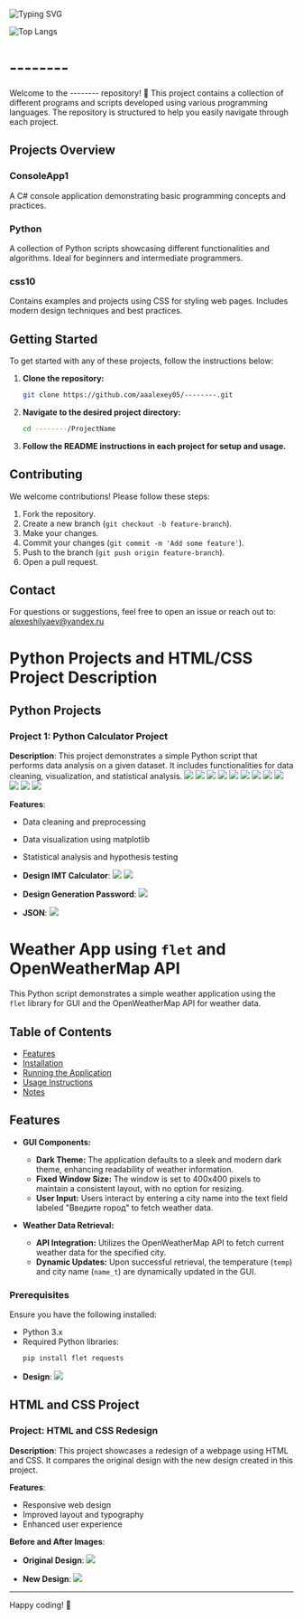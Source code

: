 ![Typing SVG](https://readme-typing-svg.herokuapp.com?color=%2336BCF7&lines=Welcome+to+my+git+page.)

![Top Langs](https://github-readme-stats.vercel.app/api/top-langs/?username=aaalexey05&layout=compact)

# --------

Welcome to the -------- repository! 🎉 This project contains a collection of different programs and scripts developed using various programming languages. The repository is structured to help you easily navigate through each project.

## Projects Overview

### ConsoleApp1
A C# console application demonstrating basic programming concepts and practices.

### Python
A collection of Python scripts showcasing different functionalities and algorithms. Ideal for beginners and intermediate programmers.

### css10
Contains examples and projects using CSS for styling web pages. Includes modern design techniques and best practices.

## Getting Started

To get started with any of these projects, follow the instructions below:

1. **Clone the repository:**
    ```bash
    git clone https://github.com/aaalexey05/--------.git
    ```
2. **Navigate to the desired project directory:**
    ```bash
    cd --------/ProjectName
    ```
3. **Follow the README instructions in each project for setup and usage.**

## Contributing

We welcome contributions! Please follow these steps:

1. Fork the repository.
2. Create a new branch (`git checkout -b feature-branch`).
3. Make your changes.
4. Commit your changes (`git commit -m 'Add some feature'`).
5. Push to the branch (`git push origin feature-branch`).
6. Open a pull request.

## Contact

For questions or suggestions, feel free to open an issue or reach out to: alexeshilyaev@yandex.ru

# Python Projects and HTML/CSS Project Description

## Python Projects

### Project 1: Python Calculator Project
**Description**: This project demonstrates a simple Python script that performs data analysis on a given dataset. It includes functionalities for data cleaning, visualization, and statistical analysis.
![](https://github.com/aaalexey05/--------/blob/main/file/image7.png)
![](https://github.com/aaalexey05/--------/blob/main/file/image8.png)
![](https://github.com/aaalexey05/--------/blob/main/file/image9.png)
![](https://github.com/aaalexey05/--------/blob/main/file/image10.png)
![](https://github.com/aaalexey05/--------/blob/main/file/image11.png)
![](https://github.com/aaalexey05/--------/blob/main/file/image12.png)
![](https://github.com/aaalexey05/--------/blob/main/file/image13.png)
![](https://github.com/aaalexey05/--------/blob/main/file/image14.png)
![](https://github.com/aaalexey05/--------/blob/main/file/image15.png)
![](https://github.com/aaalexey05/--------/blob/main/file/image16.png)
![](https://github.com/aaalexey05/--------/blob/main/file/image17.png)
![](https://github.com/aaalexey05/--------/blob/main/file/image18.png)


**Features**:
- Data cleaning and preprocessing
- Data visualization using matplotlib
- Statistical analysis and hypothesis testing
  
- **Design IMT Calculator**:
![](https://github.com/aaalexey05/--------/blob/main/file/image4.png)
![](https://github.com/aaalexey05/--------/blob/main/file/image4.1.png)
 

- **Design Generation Password**:
![](https://github.com/aaalexey05/--------/blob/main/file/image5.png)
  
- **JSON**:
![](https://github.com/aaalexey05/--------/blob/main/file/image6.png)     

# Weather App using `flet` and OpenWeatherMap API

This Python script demonstrates a simple weather application using the `flet` library for GUI and the OpenWeatherMap API for weather data.

## Table of Contents

- [Features](#features)
- [Installation](#installation)
- [Running the Application](#running-the-application)
- [Usage Instructions](#usage-instructions)
- [Notes](#notes)

## Features

- **GUI Components:**
  - **Dark Theme:** The application defaults to a sleek and modern dark theme, enhancing readability of weather information.
  - **Fixed Window Size:** The window is set to 400x400 pixels to maintain a consistent layout, with no option for resizing.
  - **User Input:** Users interact by entering a city name into the text field labeled "Введите город" to fetch weather data.

- **Weather Data Retrieval:**
  - **API Integration:** Utilizes the OpenWeatherMap API to fetch current weather data for the specified city.
  - **Dynamic Updates:** Upon successful retrieval, the temperature (`temp`) and city name (`name_t`) are dynamically updated in the GUI.

### Prerequisites

Ensure you have the following installed:

- Python 3.x
- Required Python libraries:
  ```bash
  pip install flet requests

- **Design**:
![](https://github.com/aaalexey05/--------/blob/main/file/image3.png)  


## HTML and CSS Project

### Project: HTML and CSS Redesign
**Description**: This project showcases a redesign of a webpage using HTML and CSS. It compares the original design with the new design created in this project.

**Features**:
- Responsive web design
- Improved layout and typography
- Enhanced user experience

**Before and After Images**:
- **Original Design**:
![](https://github.com/aaalexey05/--------/blob/main/file/image2.png)    

- **New Design**:
![](https://github.com/aaalexey05/--------/blob/main/file/image1.png)    


---



Happy coding! 🚀
